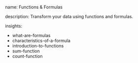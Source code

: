name: Functions & Formulas

description: Transform your data using functions and formulas.

insights:
  - what-are-formulas
  - characteristics-of-a-formula
  - introduction-to-functions
  - sum-function
  - count-function
